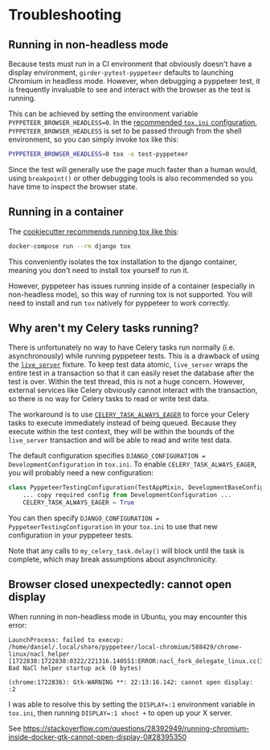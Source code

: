 # Troubleshooting

## Running in non-headless mode
Because tests must run in a CI environment that obviously doesn't have a display environment, `girder-pytest-pyppeteer` defaults to launching Chromium in headless mode. However, when debugging a pyppeteer test, it is frequently invaluable to see and interact with the browser as the test is running.

This can be achieved by setting the environment variable `PYPPETEER_BROWSER_HEADLESS=0`. In the [recommended `tox.ini` configuration](setup.md#installation), `PYPPETEER_BROWSER_HEADLESS` is set to be passed through from the shell environment, so you can simply invoke tox like this:

```bash
PYPPETEER_BROWSER_HEADLESS=0 tox -e test-pyppeteer
```

Since the test will generally use the page much faster than a human would, using `breakpoint()` or other debugging tools is also recommended so you have time to inspect the browser state.

## Running in a container
The [cookiecutter recommends running tox like this](https://github.com/girder/cookiecutter-girder-4/blob/d1912b887133ae2407277f772f6329c082fafb73/%7B%7B%20cookiecutter.project_slug%20%7D%7D/README.md#initial-setup-2):

```bash
docker-compose run --rm django tox
```

This conveniently isolates the tox installation to the django container, meaning you don't need to install tox yourself to run it.

However, pyppeteer has issues running inside of a container (especially in non-headless mode), so this way of running tox is not supported. You will need to install and run `tox` natively for pyppeteer to work correctly.

## Why aren't my Celery tasks running?
There is unfortunately no way to have Celery tasks run normally (i.e. asynchronously) while running pyppeteer tests. This is a drawback of using the [`live_server`](https://pytest-django.readthedocs.io/en/latest/helpers.html#live-server) fixture. To keep test data atomic, `live_server` wraps the entire test in a transaction so that it can easily reset the database after the test is over. Within the test thread, this is not a huge concern. However, external services like Celery obviously cannot interact with the transaction, so there is no way for Celery tasks to read or write test data.

The workaround is to use [`CELERY_TASK_ALWAYS_EAGER`](https://docs.celeryq.dev/en/stable/userguide/configuration.html#task-always-eager) to force your Celery tasks to execute immediately instead of being queued. Because they execute within the test context, they will be within the bounds of the `live_server` transaction and will be able to read and write test data.

The default configuration specifies `DJANGO_CONFIGURATION = DevelopmentConfiguration` in `tox.ini`. To enable `CELERY_TASK_ALWAYS_EAGER`, you will probably need a new configuration:

```python
class PyppeteerTestingConfiguration(TestAppMixin, DevelopmentBaseConfiguration):
    ... copy required config from DevelopmentConfiguration ...
    CELERY_TASK_ALWAYS_EAGER = True
```

You can then specify `DJANGO_CONFIGURATION = PyppeteerTestingConfiguration` in your `tox.ini` to use that new configuration in your pyppeteer tests.

Note that any calls to `my_celery_task.delay()` will block until the task is complete, which may break assumptions about asynchronicity.

## Browser closed unexpectedly: cannot open display
When running in non-headless mode in Ubuntu, you may encounter this error:
```
LaunchProcess: failed to execvp:
/home/daniel/.local/share/pyppeteer/local-chromium/588429/chrome-linux/nacl_helper
[1722838:1722838:0322/221316.140551:ERROR:nacl_fork_delegate_linux.cc(314)] Bad NaCl helper startup ack (0 bytes)

(chrome:1722836): Gtk-WARNING **: 22:13:16.142: cannot open display: :2
```
I was able to resolve this by setting the `DISPLAY=:1` environment variable in `tox.ini`, then running `DISPLAY=:1 xhost +` to open up your X server. 

See https://stackoverflow.com/questions/28392949/running-chromium-inside-docker-gtk-cannot-open-display-0#28395350
